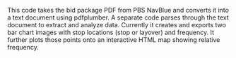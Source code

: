 This code takes the bid package PDF from PBS NavBlue and converts it into a text document using pdfplumber.
A separate code parses through the text document to extract and analyze data. 
Currently it creates and exports two bar chart images with stop locations (stop or layover) and frequency. 
It further plots those points onto an interactive HTML map showing relative frequency.
